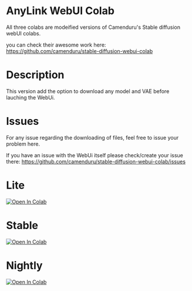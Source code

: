 # AnyLink WebUI Colab

All three colabs are modeified versions of Camenduru's Stable diffusion webUI colabs.

you can check their awesome work here: https://github.com/camenduru/stable-diffusion-webui-colab

# Description
This version add the option to download any model and VAE before lauching the WebUi.

# Issues
For any issue regarding the downloading of files, feel free to issue your problem here.

If you have an issue with the WebUi itself please check/create your issue there: https://github.com/camenduru/stable-diffusion-webui-colab/issues


# Lite
[![Open In Colab](https://colab.research.google.com/assets/colab-badge.svg)](https://colab.research.google.com/github/Anonimouche/Stable-any/blob/main/AnyLink_Lite_WebUI_Colab.ipynb)
# Stable
[![Open In Colab](https://colab.research.google.com/assets/colab-badge.svg)](https://colab.research.google.com/github/Anonimouche/Stable-any/blob/main/AnyLink_stable_WebUI_Colab.ipynb)
# Nightly
[![Open In Colab](https://colab.research.google.com/assets/colab-badge.svg)](https://colab.research.google.com/github/Anonimouche/Stable-any/blob/main/AnyLink_Nightly_WebUI_Colab.ipynb)
